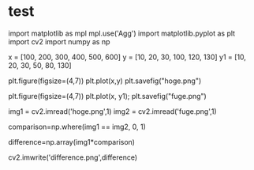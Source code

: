 # test
import matplotlib as mpl
mpl.use('Agg')
import matplotlib.pyplot as plt
import cv2
import numpy as np

x = [100, 200, 300, 400, 500, 600]
y = [10, 20, 30, 100, 120, 130]
y1 = [10, 20, 30, 50, 80, 130]


plt.figure(figsize=(4,7))
plt.plot(x,y)
plt.savefig("hoge.png")

plt.figure(figsize=(4,7))
plt.plot(x, y1);
plt.savefig("fuge.png")

img1 = cv2.imread('hoge.png',1)
img2 = cv2.imread('fuge.png',1)

comparison=np.where(img1 == img2, 0, 1)

difference=np.array(img1*comparison)

cv2.imwrite('difference.png',difference)
